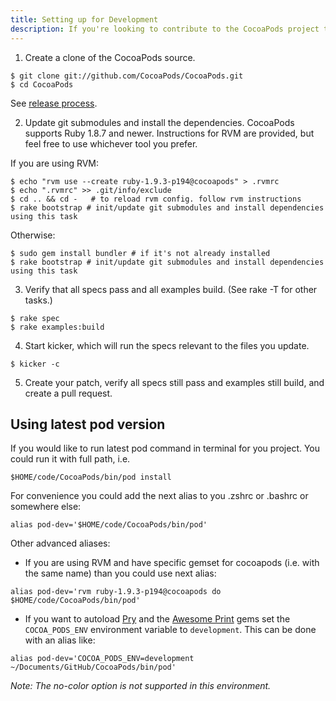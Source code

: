 ```yaml
---
title: Setting up for Development
description: If you're looking to contribute to the CocoaPods project through feature additions or bug fixes, follow these instructions on setting up your development environment
---
```


1. Create a clone of the CocoaPods source.

```shell
$ git clone git://github.com/CocoaPods/CocoaPods.git
$ cd CocoaPods
```

See [release process](Release-process).

2. Update git submodules and install the dependencies. CocoaPods supports Ruby 1.8.7 and newer. Instructions for RVM are provided, but feel free to use whichever tool you prefer.

If you are using RVM:

```shell
$ echo "rvm use --create ruby-1.9.3-p194@cocoapods" > .rvmrc
$ echo ".rvmrc" >> .git/info/exclude
$ cd .. && cd -   # to reload rvm config. follow rvm instructions
$ rake bootstrap # init/update git submodules and install dependencies using this task
```

Otherwise:

```shell
$ sudo gem install bundler # if it's not already installed
$ rake bootstrap # init/update git submodules and install dependencies using this task
```

3. Verify that all specs pass and all examples build. (See rake -T for other tasks.)

```shell
$ rake spec
$ rake examples:build
```

4. Start kicker, which will run the specs relevant to the files you update.

```shell
$ kicker -c
```

5. Create your patch, verify all specs still pass and examples still build, and create a pull request.

## Using latest pod version

If you would like to run latest pod command in terminal for you project. You could run it with full path, i.e.

```shell
$HOME/code/CocoaPods/bin/pod install
```

For convenience you could add the next alias to you .zshrc or .bashrc or somewhere else:

```shell
alias pod-dev='$HOME/code/CocoaPods/bin/pod'
```

Other advanced aliases:

- If you are using RVM and have specific gemset for cocoapods (i.e. with the same name) than you could use next alias:

```shell
alias pod-dev='rvm ruby-1.9.3-p194@cocoapods do $HOME/code/CocoaPods/bin/pod'
```

- If you want to autoload [Pry](https://github.com/pry/pry) and the [Awesome Print](https://github.com/michaeldv/awesome_print) gems set the ```COCOA_PODS_ENV``` environment variable to ```development```. This can be done with an alias like:

```shell
alias pod-dev='COCOA_PODS_ENV=development ~/Documents/GitHub/CocoaPods/bin/pod'
```

_Note: The no-color option is not supported in this environment._  
